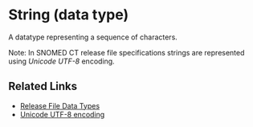 # String (data type)

A datatype representing a sequence of characters.

Note: In SNOMED CT release file specifications strings are represented using _Unicode_ _UTF-8_ encoding.

## Related Links

* [Release File Data Types](../../../3-release-types-packages-and-files/3.1-common-features-of-all-release-files/3.1.2-release-file-data-types.md)
* [Unicode UTF-8 encoding](../../appendix-c-unicode-utf-8-encoding.md)

